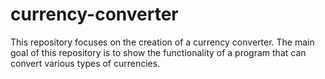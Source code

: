 # currency-converter
This repository focuses on the creation of a currency converter. The main goal of this repository is to show the functionality of a program that can convert various types of currencies.
